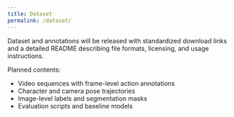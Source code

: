 ```yaml
---
title: Dataset
permalink: /dataset/
---
```


Dataset and annotations will be released with standardized download links and a detailed README describing file formats, licensing, and usage instructions.

Planned contents:

- Video sequences with frame-level action annotations
- Character and camera pose trajectories
- Image-level labels and segmentation masks
- Evaluation scripts and baseline models
